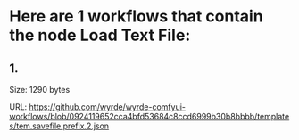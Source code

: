 # Here are 1 workflows that contain the node Load Text File:

## 1. 

Size: 1290 bytes

URL: https://github.com/wyrde/wyrde-comfyui-workflows/blob/0924119652cca4bfd53684c8ccd6999b30b8bbbb/templates/tem.savefile.prefix.2.json

